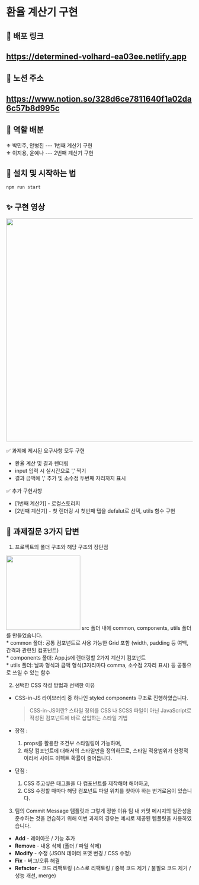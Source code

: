 # 환율 계산기 구현

## 🥽 배포 링크
<h2><a href='https://determined-volhard-ea03ee.netlify.app'>https://determined-volhard-ea03ee.netlify.app</a></h2>

## 🚩 노션 주소
<h2><a href='https://www.notion.so/328d6ce7811640f1a02da6c57b8d995c'>https://www.notion.so/328d6ce7811640f1a02da6c57b8d995c</a></h2>

## 🔮 역할 배분
⚜ 박민주, 안병진 --- 1번째 계산기 구현<br/>
⚜ 이지용, 윤예나 --- 2번째 계산기 구현<br/>

## 🧶 설치 및 시작하는 법

```
npm run start
```

## ✨ 구현 영상

<img src="https://user-images.githubusercontent.com/68722179/151032212-c40e493f-d6c5-4a49-b9b1-3c69a53b3533.gif" width="600" />

✅ 과제에 제시된 요구사항 모두 구현
* 환율 계산 및 결과 렌더링
* input 입력 시 실시간으로 ',' 찍기
* 결과 금액에 ',' 추가 및 소수점 두번째 자리까지 표시 <br/>

✅ 추가 구현사항
* [1번째 계산기] - 로컬스토리지
* [2번째 계산기] - 첫 렌더링 시 첫번째 탭을 defalut로 선택, utils 함수 구현


## 🚀 과제질문 3가지 답변

1. 프로젝트의 폴더 구조와 해당 구조의 장단점
<img src="https://user-images.githubusercontent.com/68722179/151045023-8ea94919-792d-4d8f-9de6-d9481ea8d0d8.png" width="200" />
src 폴더 내에 common, components, utils 폴더를 만들었습니다. <br/>
* common 폴더: 공통 컴포넌트로 사용 가능한 Grid 포함 (width, padding 등 여백, 간격과 관련된 컴포넌트)<br/>
* components 폴더: App.js에 렌더링할 2가지 계산기 컴포넌트<br/>
* utils 폴더: 날짜 형식과 금액 형식(3자리마다 comma, 소수점 2자리 표시) 등 공통으로 쓰일 수 있는 함수 <br/>

2. 선택한 CSS 작성 방법과 선택한 이유 
- CSS-in-JS 라이브러리 중 하나인 styled components 구조로 진행하였습니다.
    
    > CSS-in-JS이란? 스타일 정의를 CSS 나 SCSS 파일이 아닌
    JavaScript로 작성된 컴포넌트에 바로 삽입하는 스타일 기법
    
- 장점 :
    1)  props를 활용한 조건부 스타일링이 가능하며,
    2) 해당 컴포넌트에 대해서의 스타일만을 정의하므로, 
    스타일 적용범위가 한정적이라서 사이드 이펙트 확률이 줄어듭니다.
- 단점 :
    1) CSS 주고싶은 태그들을 다 컴포넌트를 제작해야 해야하고,
    2) CSS 수정할 때마다 해당 컴포넌트 파일 위치를 찾아야 하는 번거로움이 있습니다.
    
3. 팀의 Commit Message 템플릿과 그렇게 정한 이유
팀 내 커밋 메시지의 일관성을 준수하는 것을 연습하기 위해 
이번 과제의 경우는 예시로 제공된 템플릿을 사용하였습니다.
- **Add** - 레이아웃 / 기능 추가
- **Remove** - 내용 삭제 (폴더 / 파일 삭제)
- **Modify** - 수정 (JSON 데이터 포맷 변경 / CSS 수정)
- **Fix** - 버그/오류 해결
- **Refactor** - 코드 리팩토링 (스스로 리팩토링 / 중복 코드 제거 / 불필요 코드 제거 / 성능 개선, merge)
